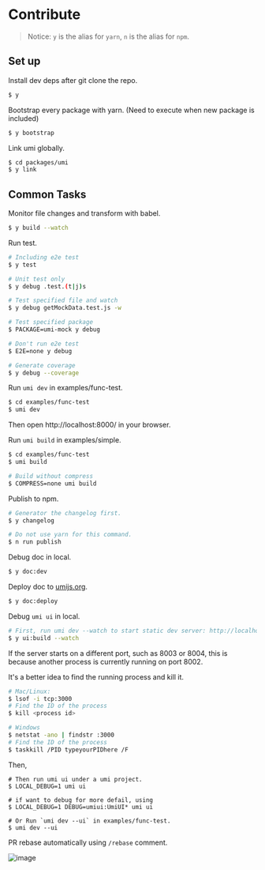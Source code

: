 # Contribute

> Notice: `y` is the alias for `yarn`, `n` is the alias for `npm`.

## Set up

Install dev deps after git clone the repo.

```bash
$ y
```

Bootstrap every package with yarn. (Need to execute when new package is included)

```bash
$ y bootstrap
```

Link umi globally.

```bash
$ cd packages/umi
$ y link
```

## Common Tasks

Monitor file changes and transform with babel.

```bash
$ y build --watch
```

Run test.

```bash
# Including e2e test
$ y test

# Unit test only
$ y debug .test.(t|j)s

# Test specified file and watch
$ y debug getMockData.test.js -w

# Test specified package
$ PACKAGE=umi-mock y debug

# Don't run e2e test
$ E2E=none y debug

# Generate coverage
$ y debug --coverage
```

Run `umi dev` in examples/func-test.

```bash
$ cd examples/func-test
$ umi dev
```

Then open http://localhost:8000/ in your browser.

Run `umi build` in examples/simple.

```bash
$ cd examples/func-test
$ umi build

# Build without compress
$ COMPRESS=none umi build
```

Publish to npm.

```bash
# Generator the changelog first.
$ y changelog

# Do not use yarn for this command.
$ n run publish
```

Debug doc in local.

```bash
$ y doc:dev
```

Deploy doc to [umijs.org](https://umijs.org/).

```bash
$ y doc:deploy
```

Debug `umi ui` in local.

```bash
# First, run umi dev --watch to start static dev server: http://localhost:8002/
$ y ui:build --watch
```

If the server starts on a different port, such as 8003 or 8004, this is because another process is currently running on port 8002.

It's a better idea to find the running process and kill it.

```bash
# Mac/Linux: 
$ lsof -i tcp:3000
# Find the ID of the process
$ kill <process id>

# Windows
$ netstat -ano | findstr :3000
# Find the ID of the process
$ taskkill /PID typeyourPIDhere /F
```

Then,

```
# Then run umi ui under a umi project.
$ LOCAL_DEBUG=1 umi ui

# if want to debug for more defail, using
$ LOCAL_DEBUG=1 DEBUG=umiui:UmiUI* umi ui

# Or Run `umi dev --ui` in examples/func-test.
$ umi dev --ui
```

PR rebase automatically using `/rebase` comment.

![image](https://user-images.githubusercontent.com/13595509/65825000-14069380-e2a4-11e9-9186-e3c31d265b5f.png)
